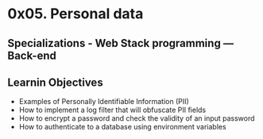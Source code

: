 # 0x05. Personal data
## Specializations - Web Stack programming ― Back-end

## Learnin Objectives
- Examples of Personally Identifiable Information (PII)
- How to implement a log filter that will obfuscate PII fields
- How to encrypt a password and check the validity of an input password
- How to authenticate to a database using environment variables